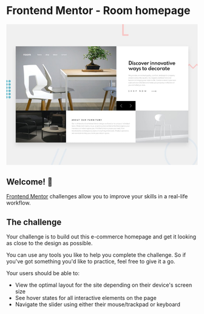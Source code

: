 # Frontend Mentor - Room homepage

![Design preview for the Room homepage coding challenge](./design/desktop-preview.jpg)

## Welcome! 👋

[Frontend Mentor](https://www.frontendmentor.io) challenges allow you to improve your skills in a real-life workflow.

## The challenge

Your challenge is to build out this e-commerce homepage and get it looking as close to the design as possible.

You can use any tools you like to help you complete the challenge. So if you've got something you'd like to practice, feel free to give it a go.

Your users should be able to:

-   View the optimal layout for the site depending on their device's screen size
-   See hover states for all interactive elements on the page
-   Navigate the slider using either their mouse/trackpad or keyboard

